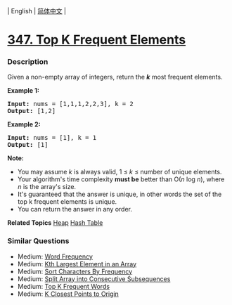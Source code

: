 | English | [简体中文](README.md) |

# [347. Top K Frequent Elements](https://leetcode-cn.com/problems/top-k-frequent-elements)
 ### Description
<p>Given a non-empty array of integers, return the <b><i>k</i></b> most frequent elements.</p>

<p><strong>Example 1:</strong></p>

<pre>
<strong>Input: </strong>nums = <span id="example-input-1-1">[1,1,1,2,2,3]</span>, k = <span id="example-input-1-2">2</span>
<strong>Output: </strong><span id="example-output-1">[1,2]</span>
</pre>

<div>
<p><strong>Example 2:</strong></p>

<pre>
<strong>Input: </strong>nums = <span id="example-input-2-1">[1]</span>, k = <span id="example-input-2-2">1</span>
<strong>Output: </strong><span id="example-output-2">[1]</span></pre>
</div>

<p><b>Note: </b></p>

<ul>
	<li>You may assume <i>k</i> is always valid, 1 &le; <i>k</i> &le; number of unique elements.</li>
	<li>Your algorithm&#39;s time complexity <b>must be</b> better than O(<i>n</i> log <i>n</i>), where <i>n</i> is the array&#39;s size.</li>
	<li>It&#39;s guaranteed that the answer is unique, in other words the set of the top k frequent elements is unique.</li>
	<li>You can return the answer in any order.</li>
</ul>

**Related Topics**  [Heap](https://leetcode-cn.com/tag/heap) [Hash Table](https://leetcode-cn.com/tag/hash-table) 

### Similar Questions
 - Medium:	[Word Frequency](https://leetcode-cn.com/problems/word-frequency) 
 - Medium:	[Kth Largest Element in an Array](https://leetcode-cn.com/problems/kth-largest-element-in-an-array) 
 - Medium:	[Sort Characters By Frequency](https://leetcode-cn.com/problems/sort-characters-by-frequency) 
 - Medium:	[Split Array into Consecutive Subsequences](https://leetcode-cn.com/problems/split-array-into-consecutive-subsequences) 
 - Medium:	[Top K Frequent Words](https://leetcode-cn.com/problems/top-k-frequent-words) 
 - Medium:	[K Closest Points to Origin](https://leetcode-cn.com/problems/k-closest-points-to-origin) 
